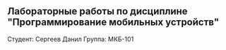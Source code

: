 ## Лабораторные работы по дисциплине "Программирование мобильных устройств"

Студент: Сергеев Данил
Группа: МКБ-101

